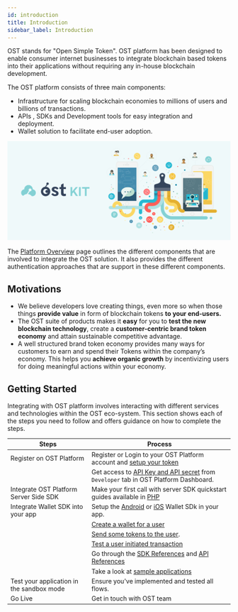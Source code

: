 ```yaml
---
id: introduction
title: Introduction
sidebar_label: Introduction
---
```




OST stands for "Open Simple Token". OST platform has been designed to enable consumer internet businesses to integrate blockchain based tokens into their applications without requiring any in-house blockchain development. 

The OST platform consists of three main components:

* Infrastructure for scaling blockchain economies to millions of users and billions of transactions.
* APIs , SDKs and Development tools for easy integration and deployment.
* Wallet solution to facilitate end-user adoption.

![KitIndexImage]( /platform/docs/assets/ost-kit-illustration@3x.png)

The [Platform Overview](/platform/docs/getting_started/platform_overview/) page outlines the different components that are involved to integrate the OST solution. It also provides the different authentication approaches that are support in these different components.

## Motivations
* We believe developers love creating things, even more so when those things **provide value** in form of blockchain tokens **to your end-users.** 
* The OST suite of products makes it **easy** for you to **test the new blockchain technology**, create a **customer-centric brand token economy** and attain sustainable competitive advantage.
* A well structured brand token economy provides many ways for customers to earn and spend their Tokens within the company’s economy.  This helps you **achieve organic growth** by incentivizing users for doing meaningful actions within your economy. 



## Getting Started
Integrating with OST platform involves interacting with different services and technologies within the OST eco-system. This section shows each of the steps you need to follow and offers guidance on how to complete the steps.

| Steps | Process |
|---|---|
| Register on OST Platform | Register or Login to your OST Platform account and [setup your token](https://platform.ost.com/sign-up) |
| | Get access to [API Key and API secret](https://platform.ost.com/testnet/developer) from `Developer` tab in OST Platform Dashboard.  |
| Integrate OST Platform Server Side SDK | Make your first call with server SDK quickstart guides available in  [PHP](/platform/docs/server_sdk_setup/php/)  |
| Integrate Wallet SDK into your app | Setup the [Android](/platform/docs/wallet_sdk_setup/android/) or [iOS](/platform/docs/wallet_sdk_setup/iOS/) Wallet SDk in your app. |
| |  [Create a wallet for a user](/platform/docs/guides/create_wallet/)|
| | [Send some tokens to the user](/platform/docs/guides/execute_transaction/#executing-company-to-user-transactions).|
| | [Test a user initiated transaction](/platform/docs/guides/execute_transaction/#executing-user-intiated-transactions-in-web)|
| | Go through the [SDK References](/platform/docs/sdk/getting_started/overview/) and [API References](/platform/docs/api/#introduction) |
|  | Take a look at [sample applications](/platform/docs/sdk/getting_started/overview/#sample-apps) |
| Test your application in the sandbox mode | Ensure you've implemented and tested all flows.  |
| Go Live | Get in touch with OST team |
